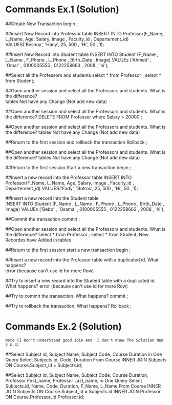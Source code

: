 # Commands Ex.1 (Solution)




##Create New Transaction
   begin ;
  
##insert New Record into Professor table
  INSERT INTO Professor(F_Name, L_Name, Age, Salary, Image , Faculty_id , Departement_id)
  VALUES('Beshoy', 'Hany', 25, 500 , 'Hi', 50 , 1);
  
  
##Insert New Record into Student table
   INSERT INTO Student (F_Name , L_Name , F_Phone , L_Phone , Birth_Date , Image) VALUEs
   ('Ahmed' , 'Omar' , 0100005555 , 0122258663 , 2008 , 'hi');
 
##Select all the Professors and students
    select * from Professor ;
    select * from Student;
    
    
##Open another session and select all the Professors and students. What is the difference?    
    tables Not have any Change (Not add new data)
    
##Open another session and select all the Professors and students. What is the difference?
    DELETE FROM Professor where Salary > 20000 ;
    
##Open another session and select all the Professors and students. What is the difference?
      tables Not have any Change (Not add new data)
      
##Return to the first session and rollback the transaction
      Rollback ;


##Open another session and select all the Professors and students. What is the difference?
      tables Not have any Change (Not add new data)   
      
      
##Return to the first session Start a new transaction
       begin ;
         
##Insert a new record into the Professor table 
      INSERT INTO Professor(F_Name, L_Name, Age, Salary, Image , Faculty_id , Departement_id)
       VALUES('Fady', 'Botros', 25, 500 , 'Hi', 50 , 1);
        
        
        
##Insert a new record into the Student table    
      INSERT INTO Student (F_Name , L_Name , F_Phone , L_Phone , Birth_Date , Image) VALUEs 
      ('Bebo' , 'Osama' , 0100005555 , 0122258663 , 2008 , 'hi');
      
      
##Commit the transaction
       commit ;      
       
##Open another session and select all the Professors and students. What is the difference?
    select * from Professor ;
    select * from Student;
      New Recordes have Added in tables
      
##Return to the first session start a new transaction
   begin ;
   
##Insert a new record into the Professor table with a duplicated id. What happens?             
  error (because can't use id for more Row)
 
##Try to insert a new record into the Student table with a duplicated id. What happens? 
   error (because can't use id for more Row)
   
##Try to commit the transaction. What happens?
     commit ;
     
##Try to rollback the transaction. What happens?
   Rollback ;
   
   
   
   


# Commands Ex.2 (Solution)   
    Note (I Don't UnderStand good Join And  I don't Know The Solution Num 3 & 4) 

##Select Subject id, Subject Name, Subject Code, Course Duration in One Query
    Select Subjects.id, Code, Duration From Course INNER JOIN Subjects ON Course.Subject_id =
     Subjects.id;


        
##Select Subject id, Subject Name, Subject Code, Course Duration, Professor First_name, Professor Last_name, in One Query
       Select Subjects.id, Name, Code, Duration, F_Name, L_Name From Course INNER JOIN
       Subjects ON Course.Subject_id = Subjects.id INNER JOIN Professor ON Course.Professor_id
       Professor.id;
    
  
  

    

